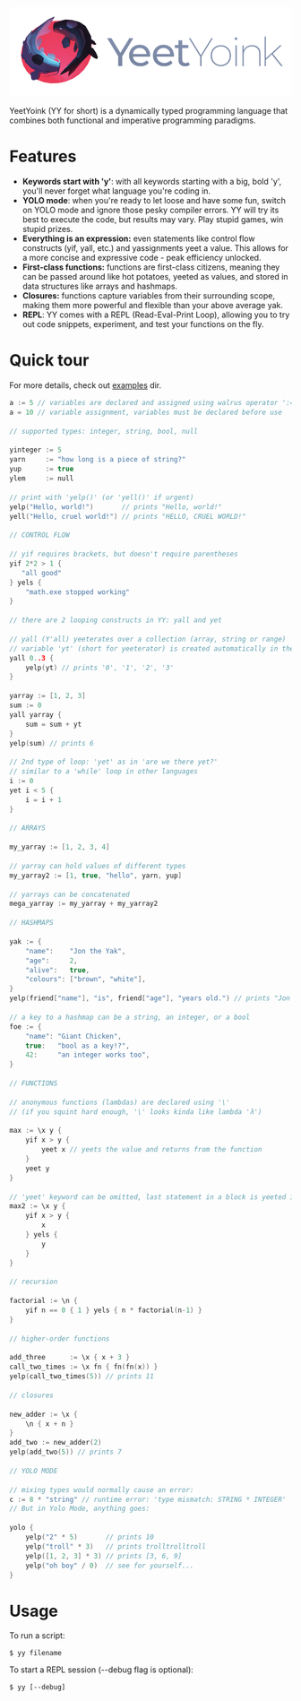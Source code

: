  <div align="center">
    <img src="./yylogo.png">
</div>

YeetYoink (YY for short) is a dynamically typed programming language that combines both functional and imperative programming paradigms. 


# Features

- **Keywords start with 'y'**: with all keywords starting with a big, bold 'y', you'll never forget what language you're coding in.
- **YOLO mode**: when you're ready to let loose and have some fun, switch on YOLO mode and ignore those pesky compiler errors. YY will try its best to execute the code, but results may vary. Play stupid games, win stupid prizes.
- **Everything is an expression:** even statements like control flow constructs (yif, yall, etc.) and yassignments yeet a value. This allows for a more concise and expressive code - peak efficiency unlocked.
- **First-class functions:** functions are first-class citizens, meaning they can be passed around like hot potatoes, yeeted as values, and stored in data structures like arrays and hashmaps.
- **Closures:** functions capture variables from their surrounding scope, making them more powerful and flexible than your above average yak.
- **REPL**: YY comes with a REPL (Read-Eval-Print Loop), allowing you to try out code snippets, experiment, and test your functions on the fly.


# Quick tour

For more details, check out [examples](examples) dir.

```c
a := 5 // variables are declared and assigned using walrus operator ':='
a = 10 // variable assignment, variables must be declared before use

// supported types: integer, string, bool, null

yinteger := 5
yarn     := "how long is a piece of string?"
yup      := true
ylem     := null

// print with 'yelp()' (or 'yell()' if urgent)
yelp("Hello, world!")       // prints "Hello, world!"
yell("Hello, cruel world!") // prints "HELLO, CRUEL WORLD!"

// CONTROL FLOW

// yif requires brackets, but doesn't require parentheses
yif 2*2 > 1 {
   "all good" 
} yels {
    "math.exe stopped working"
}

// there are 2 looping constructs in YY: yall and yet

// yall (Y'all) yeeterates over a collection (array, string or range)
// variable 'yt' (short for yeeterator) is created automatically in the loop's scope
yall 0..3 {
    yelp(yt) // prints '0', '1', '2', '3'
}

yarray := [1, 2, 3]
sum := 0
yall yarray {
    sum = sum + yt
}
yelp(sum) // prints 6

// 2nd type of loop: 'yet' as in 'are we there yet?'
// similar to a 'while' loop in other languages
i := 0
yet i < 5 {
    i = i + 1
}

// ARRAYS

my_yarray := [1, 2, 3, 4]

// yarray can hold values of different types
my_yarray2 := [1, true, "hello", yarn, yup]

// yarrays can be concatenated
mega_yarray := my_yarray + my_yarray2

// HASHMAPS

yak := { 
    "name":    "Jon the Yak", 
    "age":     2, 
    "alive":   true,
    "colours": ["brown", "white"], 
}
yelp(friend["name"], "is", friend["age"], "years old.") // prints "Jon the Yak is 2 years old."

// a key to a hashmap can be a string, an integer, or a bool
foe := { 
    "name": "Giant Chicken", 
    true:   "bool as a key!?",
    42:     "an integer works too",
}

// FUNCTIONS

// anonymous functions (lambdas) are declared using '\'
// (if you squint hard enough, '\' looks kinda like lambda 'λ')

max := \x y {
    yif x > y {
        yeet x // yeets the value and returns from the function
    } 
    yeet y
}

// 'yeet' keyword can be omitted, last statement in a block is yeeted implicitly
max2 := \x y {
    yif x > y {
        x 
    } yels {
        y
    }
}

// recursion

factorial := \n { 
    yif n == 0 { 1 } yels { n * factorial(n-1) }
}

// higher-order functions

add_three      := \x { x + 3 }
call_two_times := \x fn { fn(fn(x)) }
yelp(call_two_times(5)) // prints 11

// closures

new_adder := \x { 
    \n { x + n } 
}
add_two := new_adder(2)
yelp(add_two(5)) // prints 7

// YOLO MODE

// mixing types would normally cause an error:
c := 8 * "string" // runtime error: 'type mismatch: STRING * INTEGER'
// But in Yolo Mode, anything goes:

yolo {
    yelp("2" * 5)       // prints 10
    yelp("troll" * 3)   // prints trolltrolltroll
    yelp([1, 2, 3] * 3) // prints [3, 6, 9]
    yelp("oh boy" / 0)  // see for yourself...
}

```

# Usage

To run a script:

```
$ yy filename
```

To start a REPL session (--debug flag is optional):

```
$ yy [--debug]
```